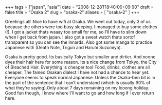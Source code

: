 +++
tags = ["japan", "asia"]
date = "2008-12-28T18:40:00+09:00"
draft = false
title = "Osaka 2"
slug = "osaka-2"
aliases = [
	"osaka-2"
]
+++

Greetings all! Nice to have wifi at Osaka. We went out today, only 3 of us because the others were too busy sleeping. I managed to buy some clothes (!). I got a jacket thats waaay too small for me, so I’ll have to slim down when I get back from japan. I also got a sweet watch thats sortof transparent so you can see the innards. Also got some manga to practice Japanese with (Death Note, Trigun and Haruhi Suzumiya).

Osaka is pretty good. Its basically Tokyo but smaller and dirtier. And noone dyes their hair here for some reason. Its a nice change from Tokyo, the City of Bleached Hair. Everything is cheaper too! Food, drinks, clothes are all cheaper. The famed Osakan dialect I have not had a chance to hear yet. Everyone seems to speak normal Japanese. Unless the Osaka-ben bit is in the part of the sentence that I can’t understand (which is usually 90% of what they’re saying).Only about 7 days remaining on my looong holiday. Good fun though, I know where I’ll want to go and how long if I ever return here.
